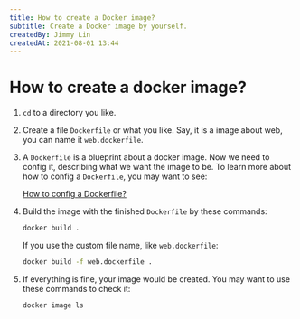 ```yaml
---
title: How to create a Docker image?
subtitle: Create a Docker image by yourself.
createdBy: Jimmy Lin
createdAt: 2021-08-01 13:44
---
```


# How to create a docker image?

1. `cd` to a directory you like.
2. Create a file `Dockerfile` or what you like. Say, it is a image about web, you can name it `web.dockerfile`. 
3. A `Dockerfile` is a blueprint about a docker image. Now we need to config it, describing what we want the image to be. To learn more about how to config a `Dockerfile`, you may want to see:

    [How to config a Dockerfile?](https://www.notion.so/How-to-config-a-Dockerfile-12a4156af22c49a9bd86f9562eafedc7)

4. Build the image with the finished `Dockerfile` by these commands:

    ```bash
    docker build .
    ```

    If you use the custom file name, like `web.dockerfile`:

    ```bash
    docker build -f web.dockerfile .
    ```

5. If everything is fine, your image would be created. You may want to use these commands to check it:

    ```bash
    docker image ls
    ```